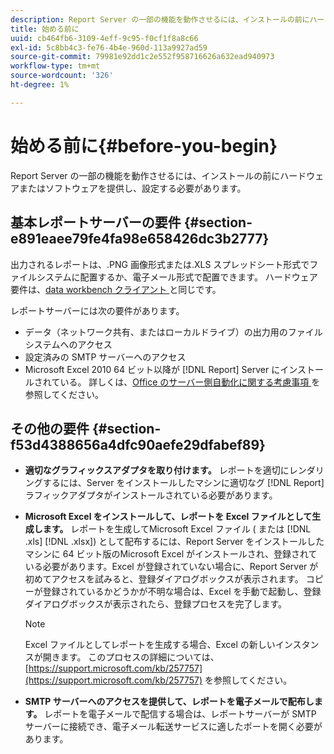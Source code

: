 ```yaml
---
description: Report Server の一部の機能を動作させるには、インストールの前にハードウェアまたはソフトウェアを提供し、設定する必要があります。
title: 始める前に
uuid: cb464fb6-3109-4eff-9c95-f0cf1f8a8c66
exl-id: 5c8bb4c3-fe76-4b4e-960d-113a9927ad59
source-git-commit: 79981e92dd1c2e552f958716626a632ead940973
workflow-type: tm+mt
source-wordcount: '326'
ht-degree: 1%

---
```


# 始める前に{#before-you-begin}

Report Server の一部の機能を動作させるには、インストールの前にハードウェアまたはソフトウェアを提供し、設定する必要があります。

## 基本レポートサーバーの要件 {#section-e891eaee79fe4fa98e658426dc3b2777}

出力されるレポートは、.PNG 画像形式または.XLS スプレッドシート形式でファイルシステムに配置するか、電子メール形式で配置できます。 ハードウェア要件は、[data workbench クライアント ](https://experienceleague.adobe.com/docs/data-workbench/using/install/c-data-workbench-client-install.html#Data_Workbench_Client_Minimum_System_Requirements) と同じです。

レポートサーバーには次の要件があります。

* データ（ネットワーク共有、またはローカルドライブ）の出力用のファイルシステムへのアクセス
* 設定済みの SMTP サーバーへのアクセス
* Microsoft Excel 2010 64 ビット以降が [!DNL Report] Server にインストールされている。 詳しくは、[Office のサーバー側自動化に関する考慮事項 ](https://support.microsoft.com/kb/257757) を参照してください。

## その他の要件 {#section-f53d4388656a4dfc90aefe29dfabef89}

* **適切なグラフィックスアダプタを取り付けます。** レポートを適切にレンダリングするには、Server をインストールしたマシンに適切なグ [!DNL Report] ラフィックアダプタがインストールされている必要があります。

* **Microsoft Excel をインストールして、レポートを Excel ファイルとして生成します。** レポートを生成してMicrosoft Excel ファイル ( または [!DNL .xls]  [!DNL .xlsx]) として配布するには、Report Server をインストールしたマシンに 64 ビット版のMicrosoft Excel がインストールされ、登録されている必要があります。Excel が登録されていない場合に、Report Server が初めてアクセスを試みると、登録ダイアログボックスが表示されます。 コピーが登録されているかどうかが不明な場合は、Excel を手動で起動し、登録ダイアログボックスが表示されたら、登録プロセスを完了します。

   >[!NOTE]
   >
   >Excel ファイルとしてレポートを生成する場合、Excel の新しいインスタンスが開きます。 このプロセスの詳細については、[https://support.microsoft.com/kb/257757](https://support.microsoft.com/kb/257757) を参照してください。

* **SMTP サーバーへのアクセスを提供して、レポートを電子メールで配布します。** レポートを電子メールで配信する場合は、レポートサーバーが SMTP サーバーに接続でき、電子メール転送サービスに適したポートを開く必要があります。
